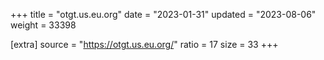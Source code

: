 +++
title = "otgt.us.eu.org"
date = "2023-01-31"
updated = "2023-08-06"
weight = 33398

[extra]
source = "https://otgt.us.eu.org/"
ratio = 17
size = 33
+++
